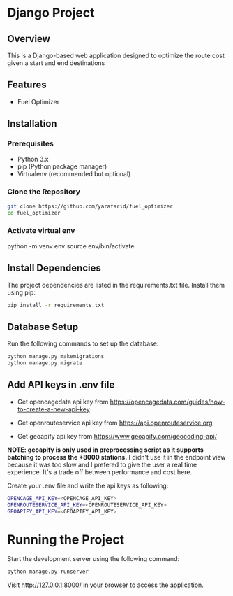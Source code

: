 # Django Project  

## Overview  
This is a Django-based web application designed to optimize the route cost given a start and end destinations

## Features  
- Fuel Optimizer

## Installation  

### Prerequisites  
- Python 3.x  
- pip (Python package manager)  
- Virtualenv (recommended but optional)  

### Clone the Repository  
```bash  
git clone https://github.com/yarafarid/fuel_optimizer
cd fuel_optimizer
```

### Activate virtual env  
python -m venv env
source env/bin/activate

## Install Dependencies

The project dependencies are listed in the requirements.txt file. Install them using pip:
```bash
pip install -r requirements.txt
```


## Database Setup

Run the following commands to set up the database:
```bash
python manage.py makemigrations
python manage.py migrate
```

## Add API keys in .env file
* Get opencagedata api key from https://opencagedata.com/guides/how-to-create-a-new-api-key

* Get openrouteservice api key from https://api.openrouteservice.org

* Get geoapify api key from https://www.geoapify.com/geocoding-api/

**NOTE: geoapify is only used in preprocessing script as it supports batching to process the +8000 stations.**
I didn't use it in the endpoint view because it was too slow and I prefered to give the user a real time experience. It's a trade off between performance and cost here.

Create your .env file and write the api keys as following:
```bash
OPENCAGE_API_KEY=<OPENCAGE_API_KEY>
OPENROUTESERVICE_API_KEY=<OPENROUTESERVICE_API_KEY>
GEOAPIFY_API_KEY=<GEOAPIFY_API_KEY>
```

# Running the Project

Start the development server using the following command:
```bash
python manage.py runserver
```
Visit http://127.0.0.1:8000/ in your browser to access the application.


